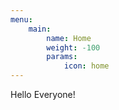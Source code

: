 ```yaml
---
menu:
    main:
        name: Home
        weight: -100
        params:
            icon: home
---
```


Hello Everyone!
